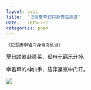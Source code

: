 ```yaml
---
layout: post
title:  "记吾妻李岩只身青岛旅游"
date:   2015-7-6
categories: poem
---
```

`《记吾妻李岩只身青岛旅游》`

夏日踏歌赴蓬莱，孤舟无羁乐开怀。

幸若牵的神仙手，结伴返京中门开。

<!--more-->

![]({{site.url}}/Images/1.png)